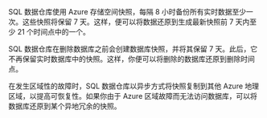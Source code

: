 
<!--
includes/sql-data-warehouse-backup-retention-policies.md

Latest Freshness check:  2016-05-05 , barbkess.

As of circa 2016-04-22, the following topics might include this include:
articles/sql-data-warehouse/sql-data-warehouse-overview-expectations.md
articles/sql-data-warehouse/sql-data-warehouse-overview-backup-and-restore.md
-->
SQL 数据仓库使用 Azure 存储空间快照，每隔 8 小时备份所有实时数据至少一次。这些快照将保留 7 天。这样，便可以将数据还原到生成最新快照前 7 天内至少 21 个时间点中的一个。

SQL 数据仓库在删除数据库之前会创建数据库快照，并将其保留 7 天。此后，它不再保留实时数据库中的快照。这样，你便可以将删除的数据库还原到删除时间点。

在发生区域性的故障时，SQL 数据仓库以异步方式将快照复制到其他 Azure 地理区域，以提高可恢复性。如果你由于 Azure 区域故障而无法访问数据库，可以将数据库还原到某个异地冗余的快照。
<!---HONumber=Mooncake_0523_2016-->